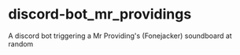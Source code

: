 # discord-bot_mr_providings
A discord bot triggering a Mr Providing's (Fonejacker) soundboard at random

